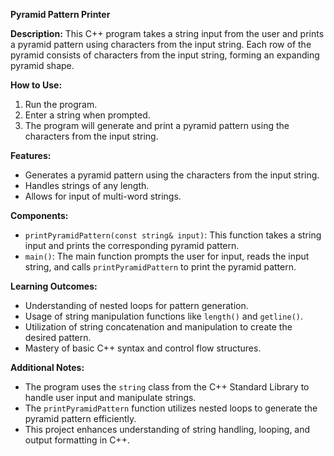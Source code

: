 **Pyramid Pattern Printer**

**Description:**
This C++ program takes a string input from the user and prints a pyramid pattern using characters from the input string. Each row of the pyramid consists of characters from the input string, forming an expanding pyramid shape.

**How to Use:**
1. Run the program.
2. Enter a string when prompted.
3. The program will generate and print a pyramid pattern using the characters from the input string.

**Features:**
- Generates a pyramid pattern using the characters from the input string.
- Handles strings of any length.
- Allows for input of multi-word strings.

**Components:**
- `printPyramidPattern(const string& input)`: This function takes a string input and prints the corresponding pyramid pattern.
- `main()`: The main function prompts the user for input, reads the input string, and calls `printPyramidPattern` to print the pyramid pattern.

**Learning Outcomes:**
- Understanding of nested loops for pattern generation.
- Usage of string manipulation functions like `length()` and `getline()`.
- Utilization of string concatenation and manipulation to create the desired pattern.
- Mastery of basic C++ syntax and control flow structures.

**Additional Notes:**
- The program uses the `string` class from the C++ Standard Library to handle user input and manipulate strings.
- The `printPyramidPattern` function utilizes nested loops to generate the pyramid pattern efficiently.
- This project enhances understanding of string handling, looping, and output formatting in C++.
